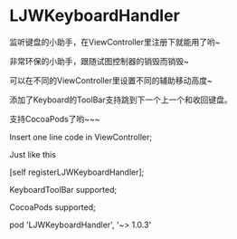 # LJWKeyboardHandler

监听键盘的小助手，在ViewController里注册下就能用了哟~

非常环保的小助手，跟随试图控制器的销毁而销毁~

可以在不同的ViewController里设置不同的辅助移动高度~

添加了Keyboard的ToolBar支持跳到下一个上一个和收回键盘。

支持CocoaPods了哟~~~

Insert one line code in ViewController;

Just like this

[self registerLJWKeyboardHandler];

KeyboardToolBar supported;

CocoaPods supported;

pod 'LJWKeyboardHandler', '~> 1.0.3'





